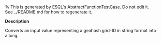 % This is generated by ESQL's AbstractFunctionTestCase. Do not edit it. See ../README.md for how to regenerate it.

**Description**

Converts an input value representing a geohash grid-ID in string format into a long.

